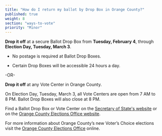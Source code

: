 ```yaml
---
title: "How do I return my ballot by Drop Box in Orange County?"
published: true
weight: 8
section: "ways-to-vote"
priority: "Minor"
---
```


**Drop it off** at a secure Ballot Drop Box from **Tuesday, February 4**, through **Election Day, Tuesday, March 3**.  

- No postage is required at Ballot Drop Boxes.  

- Certain Drop Boxes will be accessible 24 hours a day.        

-OR-

**Drop it off** at any Vote Center in Orange County.   

On Election Day, Tuesday, March 3, all Vote Centers are open from 7 AM to 8 PM. Ballot Drop Boxes will also close at 8 PM. 

Find a Ballot Drop Box or Vote Center on the [Secretary of State's website](https://caearlyvoting.sos.ca.gov/) or on the [Orange County Elections Office website](https://www.ocvote.com/registration/verify-your-voter-registration/?page_heading=pp). 

For more information about Orange County’s new Voter’s Choice elections visit the [Orange County Elections Office](https://www.ocvote.com/fileadmin/vc/about.html) online.  

